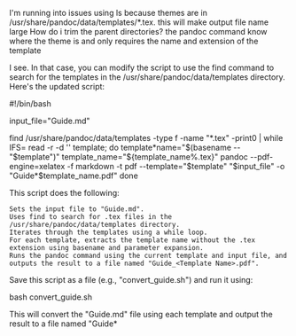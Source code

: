I'm running into issues using ls because themes are in /usr/share/pandoc/data/templates/\*.tex. this will make output file name large How do i trim the parent directories? the pandoc command know where the theme is and only requires the name and extension of the template

I see. In that case, you can modify the script to use the find command to search for the templates in the /usr/share/pandoc/data/templates directory. Here's the updated script:

#!/bin/bash

input_file="Guide.md"

find /usr/share/pandoc/data/templates -type f -name "\*.tex" -print0 | while IFS= read -r -d '' template; do
template*name="$(basename -- "$template")"
template_name="${template_name%.tex}"
  pandoc --pdf-engine=xelatex -f markdown -t pdf --template="$template" "$input_file" -o "Guide*$template_name.pdf"
done

This script does the following:

    Sets the input file to "Guide.md".
    Uses find to search for .tex files in the /usr/share/pandoc/data/templates directory.
    Iterates through the templates using a while loop.
    For each template, extracts the template name without the .tex extension using basename and parameter expansion.
    Runs the pandoc command using the current template and input file, and outputs the result to a file named "Guide_<Template Name>.pdf".

Save this script as a file (e.g., "convert_guide.sh") and run it using:

bash convert_guide.sh

This will convert the "Guide.md" file using each template and output the result to a file named "Guide*<Template Name>.pdf".
Can you help me write a for loop that converts a markdown file named Guide.md to Guide*`template_name`.pdf ls -1 \*.tex barfi.tex chocolate-box.tex cobalt.tex drake-ayu.tex drake-black.tex drake-dark.tex drake-google.tex drake-juejin.tex drake-light.tex drake-material.tex drake-purple.tex drake.tex drake-vue.tex evangelion.tex gitbook-azure.tex gitbook-slate.tex gitbook-teal.tex gothic.tex law.tex mint-dark.tex mint.tex mo-dark.tex mo.tex newsprint.tex notes-dark.tex notion-dark-classic.tex notion-dark-enhanced.tex notion-darker-classic.tex notion-darker-enhanced.tex notion-light-classic.tex notion-light-enhanced.tex onedark.tex orangeheart.tex panda.tex paradox-phantom.tex paradox-seraph.tex pie-dark.tex pie.tex purple-blue.tex purple-cesno.tex purple-classic.tex purple-green.tex purple-plain.tex purple.tex rubrication.tex scrolls-dark.tex scrolls.tex solarized-dark.tex solarized.tex turing.tex ursine-polar.tex ursine-umbra.tex xydark.tex xylight.tex I want to use each template name without the .tex extension in this command to name the output file and also the template file name for referencing in argument. pandoc --pdf-engine=xelatex -f markdown -t pdf --template=newsprint.tex Guide.md > Guide\_<Template Name>.pdf

Sure! You can use a for loop in combination with parameter expansion to achieve this. Here's a bash script that does what you want:

#!/bin/bash

input_file="Guide.md"
templates=($(ls \*.tex))

for template in "${templates[@]}"; do
  template_name="${template%.tex}"
pandoc --pdf-engine=xelatex -f markdown -t pdf --template="$template" "$input*file" -o "Guide*$template_name.pdf"
done

This script does the following:

    Sets the input file to "Guide.md".
    Lists all .tex files in the current directory and stores them in the templates array.
    Iterates through the templates array using a for loop.
    For each template, extracts the template name without the .tex extension using parameter expansion.
    Runs the pandoc command using the current template and input file, and outputs the result to a file named "Guide_<Template Name>.pdf".

Save this script as a file (e.g., "convert_guide.sh") and run it using:

bash convert_guide.sh

This will convert the "Guide.md" file using each template and output the result to a file named "Guide\_<Template Name>.pdf".
Is it possible to use a theme for the text formatting and fonts and sizes?

Yes, you can use a LaTeX template or a CSS file to style your document.

For PDF output, you can use a LaTeX template or a package like koma-script to customize the appearance of your document. Here's an example using the scrreprt class from koma-script:

    Create a new file called "preamble.tex" and add the following content:

\documentclass[11pt,a4paper]{scrreprt}
\usepackage[utf8]{inputenc}
\usepackage[T1]{fontenc}
\usepackage{lmodern}
\usepackage{microtype}
\usepackage{geometry}
\geometry{
top=30mm,
bottom=30mm,
left=20mm,
right=20mm,
}
\usepackage{blindtext} % For generating random text

This file sets up the scrreprt class, configures the font encoding, includes the lmodern package for a modern font, and sets up the page geometry.

    Convert "Guide.md" to PDF using the "preamble.tex" file:

pandoc Guide.md -H preamble.tex -s -o Guide.pdf --pdf-engine=xelatex -V geometry:margin=1in

This command uses pandoc to convert (-s) the "Guide.md" file into a PDF file (-o Guide.pdf) using XeLaTeX (--pdf-engine=xelatex), including the "preamble.tex" file (-H preamble.tex) for customization.

For HTML output, you can use a CSS file to style your document. Here's an example:

    Create a new file called "style.css" and add the following content:

body {
font-family: 'Open Sans', sans-serif;
font-size: 16px;
line-height: 1.5;
color: #333;
margin: 0;
padding: 0;
}

h1, h2, h3, h4, h5, h6 {
font-weight: normal;
line-height: 1.2;
}

h1 {
font-size: 2.5em;
margin-bottom: 1rem;
}

h2 {
font-size: 2em;
margin-bottom: 1rem;
}

h3 {
font-size: 1.5em;
margin-bottom: 1rem;
}

h4 {
font-size: 1.2em;
margin-bottom: 1rem;
}

h5 {
font-size: 1em;
margin-bottom: 1rem;
}

h6 {
font-size: 0.8em;
margin-bottom: 1rem;
}

p {
margin-bottom: 1rem;
}

a {
color: #007bff;
text-decoration: none;
}

a:hover {
text-decoration: underline;
}

This file sets up the font, font sizes, and styles for the HTML document.

    Convert "Guide.md" to HTML using the "style.css" file:

pandoc Guide.md -c style.css -s -o Guide.html

This command uses pandoc to convert (-s) the "Guide.md" file into an HTML file (-o Guide.html) and includes the "style.css" file (-c style.css) for customization.

After running these commands, you should see the "Guide.pdf" or "Guide.html" files with the styled contents.
Is it a suggested dependency, because I installed texlive with apt and saw a list of suggested packages, but didn't know how to install them

I apologize for the confusion. Installing TeX Live with your package manager should include XeLaTeX, but it might not always install all the required dependencies for certain features.

To install the suggested dependencies for pandoc on Debian-based systems (e.g., Ubuntu), you can use the following command:

sudo apt-get install texlive-xetex texlive-luatex texlive-latex-recommended texlive-xetex texlive-generic-recommended

This command installs the recommended TeX Live packages for XeLaTeX and LaTeX.

After installing these packages, you should be able to run the pandoc command to convert "Guide.md" to PDF using XeLaTeX:

pandoc Guide.md -s -o Guide.pdf --pdf-engine=xelatex -V geometry:margin=1in

This command uses pandoc to convert (-s) the "Guide.md" file into a PDF file (-o Guide.pdf) using XeLaTeX (--pdf-engine=xelatex) and setting the geometry options (-V geometry:margin=1in) for 1-inch margins.

After running this command, you should see the "Guide.pdf" file with the converted contents.
pandoc Guide.md -s -o Guide.pdf --pdf-engine=xelatex -V geometry:margin=1in xelatex not found. Please select a different --pdf-engine or install xelatex -- see also /usr/share/doc/pandoc/README.Debian

I apologize for the confusion. It seems that XeLaTeX is not installed on your system. You can install TeX Live, which includes XeLaTeX, using your package manager.

For Ubuntu, you can install TeX Live with:

sudo apt-get install texlive

For Fedora, you can install TeX Live with:

sudo dnf install texlive

After installing TeX Live, you should be able to run the pandoc command to convert "Guide.md" to PDF using XeLaTeX:

pandoc Guide.md -s -o Guide.pdf --pdf-engine=xelatex -V geometry:margin=1in

This command uses pandoc to convert (-s) the "Guide.md" file into a PDF file (-o Guide.pdf) using XeLaTeX (--pdf-engine=xelatex) and setting the geometry options (-V geometry:margin=1in) for 1-inch margins.

After running this command, you should see the "Guide.pdf" file with the converted contents.
Can you show me how to use pandoc to convert this new file Guide.md into HTML and PDF?

Sure! First, make sure you have pandoc installed on your system. If you don't have it, install it using your package manager. For example, on Ubuntu, you can install it with:

sudo apt-get install pandoc

Once you have pandoc installed, you can convert the "Guide.md" file into HTML and PDF using the following commands:

    Convert "Guide.md" to HTML:

pandoc Guide.md -s -o Guide.html

This command uses pandoc to convert (-s) the "Guide.md" file into an HTML file (-o Guide.html).

    Convert "Guide.md" to PDF:

To convert "Guide.md" to PDF, you need a LaTeX engine installed on your system, such as TeX Live. If you don't have it, install it using your package manager. For example, on Ubuntu, you can install it with:

sudo apt-get install texlive

After installing TeX Live, you can convert "Guide.md" to PDF using the following command:

pandoc Guide.md -s -o Guide.pdf --pdf-engine=xelatex -V geometry:margin=1in

This command uses pandoc to convert (-s) the "Guide.md" file into a PDF file (-o Guide.pdf) using XeLaTeX (--pdf-engine=xelatex) and setting the geometry options (-V geometry:margin=1in) for 1-inch margins.

After running these commands, you should see the "Guide.html" and "Guide.pdf" files with the converted contents.
Once I have this directory with these files: ls -1 Test_1.md Test_2.md Test_3.md Test_4.md Test_5.md Test_6.md How can I combine the contents into one file called Guide.md?

You can use the cat command to combine the contents of the files into one file called "Guide.md". Here's how you can do it:

    Create the "Guide.md" file if it doesn't exist:

touch Guide.md

    Use the cat command to combine the contents of the files into "Guide.md":

cat Test\_\*.md > Guide.md

This command uses cat to concatenate (>) the contents of the files matching the pattern "Test\_\*.md" into the "Guide.md" file.

After running this command, you should see the combined contents in the "Guide.md" file.
what does --parents do? I just want to copy over the markdown file itself to the Udemy-Guide directory

I apologize for the confusion. The --parents option preserves the directory structure when copying the files. Since you want to copy only the markdown files without preserving the directory structure, you can omit the --parents option.

Here's the updated command:

fd -g "Test\*.md" | xargs -I % cp % Udemy-Guide/

This command uses fd to find the files matching the pattern "Test\*.md" and outputs the relative paths. The output is then piped (|) to xargs, which reads the input and executes the cp command for each file, copying them (cp % Udemy-Guide/) to the "Udemy-Guide" directory without preserving the directory structure.

The -I % option tells xargs to replace % with the input line.
What about using fd -g "Test\*.md" which returns each file with relative path? Will xargs handle each item?

Yes, you can use fd -g "Test\*.md" to find the files and then pipe the results to xargs to copy them. Here's how you can do it:

    Create the "Udemy-Guide" directory if it doesn't exist:

mkdir -p Udemy-Guide

    Use fd to find the files and pipe the results to xargs to copy them:

fd -g "Test\*.md" | xargs -I % cp --parents % Udemy-Guide/

This command uses fd to find the files matching the pattern "Test\*.md" and outputs the relative paths. The output is then piped (|) to xargs, which reads the input and executes the cp command for each file, copying them (cp --parents % Udemy-Guide/) to the "Udemy-Guide" directory while preserving the directory structure.

The -I % option tells xargs to replace % with the input line.

This method demonstrates another alternative way to achieve the same goal using fd and xargs.
What about using the fd utility. I'm still learning how to use it. I do like using find and know about the -exec function.

Sure! You can use the fd utility to find the files and then pipe the results to xargs to copy them. Here's how you can do it:

    Create the "Udemy-Guide" directory if it doesn't exist:

mkdir -p Udemy-Guide

    Use fd to find the files and pipe the results to xargs to copy them:

fd -H -d 1 -e md Test-_ Test\__.md | xargs -I % cp % Udemy-Guide/

This command uses fd to find the files with headers (-H) and a depth of 1 (-d 1) that match the pattern "Test-" and "Test\_.md". The output is then piped (|) to xargs, which reads the input and executes the cp command for each file, copying them (cp % Udemy-Guide/) to the "Udemy-Guide" directory.

The -I % option tells xargs to replace % with the input line.

This method demonstrates an alternative way to achieve the same goal using fd and xargs.
Is this the only way to achieve this in the command line?

While the method I provided is a common and straightforward way to achieve this, there are alternative approaches. Here's another method using a for loop:

    Create the "Udemy-Guide" directory if it doesn't exist:

mkdir -p Udemy-Guide

    Use a for loop to iterate through the files matching the pattern and copy them to the "Udemy-Guide" directory:

for file in Test-_/Test\__.md; do
cp "$file" Udemy-Guide/
done

This method uses a for loop to iterate through the files matching the pattern "Test-/Test\_.md" and copies them (cp "$file" Udemy-Guide/) to the "Udemy-Guide" directory.

Both methods achieve the same goal, and you can choose the one that you find more readable or suitable for your use case.
I have a directory with subdirectories named Test-1, Test-2... fd -g "Test\*.md" Test-1/Test_1.md Test-2/Test_2.md Test-3/Test_3.md Test-4/Test_4.md Test-5/Test_5.md Test-6/Test_6.md I want to copy all the files matching my pattern to a new directory named Udemy-Guide/

You can achieve this using the cp (copy) command in the terminal. Here's how you can do it:

First, create the new directory "Udemy-Guide" using the mkdir command:

mkdir Udemy-Guide

Next, use the find command to locate the files matching the pattern "Test\*.md" and copy them to the "Udemy-Guide" directory using the cp command:

find . -type f -name "Test\*.md" -exec cp {} Udemy-Guide/ \;

This command uses find to locate files (-type f) with names matching the pattern "Test\*.md" and copies them (-exec cp {} Udemy-Guide/) to the "Udemy-Guide" directory. The {} placeholder is replaced with the current file name, and the \; indicates the end of the -exec command.

After running this command, you should see the files in the "Udemy-Guide" directory.
